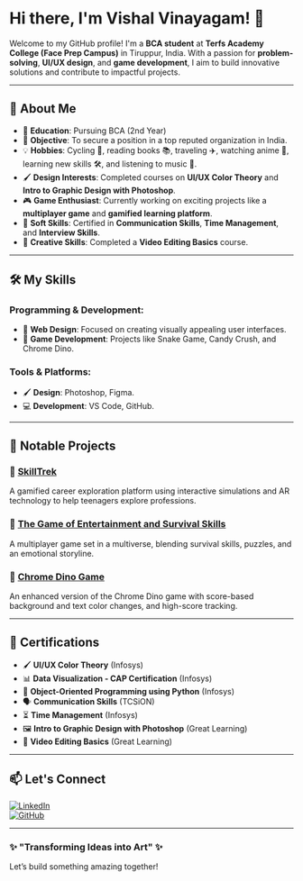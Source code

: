 # Hi there, I'm Vishal Vinayagam! 👋

Welcome to my GitHub profile! I'm a **BCA student** at **Terfs Academy College (Face Prep Campus)** in Tiruppur, India. With a passion for **problem-solving**, **UI/UX design**, and **game development**, I aim to build innovative solutions and contribute to impactful projects.

---

## 🚀 About Me
- 🏫 **Education**: Pursuing BCA (2nd Year)
- 🎯 **Objective**: To secure a position in a top reputed organization in India.
- 💡 **Hobbies**: Cycling 🚴, reading books 📚, traveling ✈️, watching anime 🌸, learning new skills 🛠️, and listening to music 🎵.
- 🖌️ **Design Interests**: Completed courses on **UI/UX Color Theory** and **Intro to Graphic Design with Photoshop**.
- 🎮 **Game Enthusiast**: Currently working on exciting projects like a **multiplayer game** and **gamified learning platform**.
- 📝 **Soft Skills**: Certified in **Communication Skills**, **Time Management**, and **Interview Skills**.
- 🎥 **Creative Skills**: Completed a **Video Editing Basics** course.

---

## 🛠️ My Skills

### Programming & Development:
- 🎨 **Web Design**: Focused on creating visually appealing user interfaces.
- 🎲 **Game Development**: Projects like Snake Game, Candy Crush, and Chrome Dino.

### Tools & Platforms:
- 🖌️ **Design**: Photoshop, Figma.
- 💻 **Development**: VS Code, GitHub.

---

## 🌟 Notable Projects

### 🎲 [SkillTrek](#)
A gamified career exploration platform using interactive simulations and AR technology to help teenagers explore professions.

### 🌌 [The Game of Entertainment and Survival Skills](#)
A multiplayer game set in a multiverse, blending survival skills, puzzles, and an emotional storyline.

### 🦖 [Chrome Dino Game](#)
An enhanced version of the Chrome Dino game with score-based background and text color changes, and high-score tracking.

---

## 📜 Certifications
- 🖌️ **UI/UX Color Theory** (Infosys)
- 📊 **Data Visualization - CAP Certification** (Infosys)
- 🐍 **Object-Oriented Programming using Python** (Infosys)
- 🗣️ **Communication Skills** (TCSiON)
- ⏳ **Time Management** (Infosys)
- 🖼️ **Intro to Graphic Design with Photoshop** (Great Learning)
- 🎥 **Video Editing Basics** (Great Learning)

---

## 📫 Let's Connect
[![LinkedIn](https://img.shields.io/badge/-LinkedIn-blue?style=for-the-badge&logo=linkedin&logoColor=white)](https://www.linkedin.com/in/vishal-vinayagam)  
[![GitHub](https://img.shields.io/badge/-GitHub-black?style=for-the-badge&logo=github&logoColor=white)](https://github.com/vishal-vinayagam)

---

### ✨ "Transforming Ideas into Art" ✨
Let’s build something amazing together!
